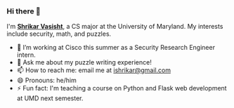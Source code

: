 ### Hi there 👋

I'm <a href="https://shricubed.github.io/portfolio"><b>Shrikar Vasisht</b></a>, a CS major at the University of Maryland. My interests include security, math, and puzzles.

- 🔭 I’m working at Cisco this summer as a Security Research Engineer intern.
- 💬 Ask me about my puzzle writing experience!
- 📫 How to reach me: email me at [ishrikar@gmail.com](mailto:ishrikar@gmail.com)
- 😄 Pronouns: he/him
- ⚡ Fun fact: I'm teaching a course on Python and Flask web development at UMD next semester.

